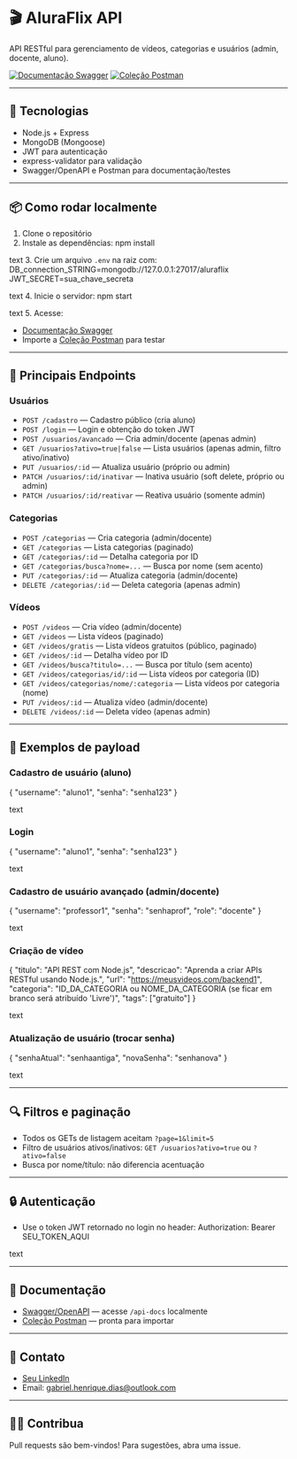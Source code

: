 # 🎬 AluraFlix API

API RESTful para gerenciamento de vídeos, categorias e usuários (admin, docente, aluno).

[![Documentação Swagger](https://img.shields.io/badge/documentação-swagger-blue)](http://localhost:3000/api-docs)
[![Coleção Postman](https://img.shields.io/badge/postman-collection-orange)](#postman)

---

## 🚀 Tecnologias

- Node.js + Express
- MongoDB (Mongoose)
- JWT para autenticação
- express-validator para validação
- Swagger/OpenAPI e Postman para documentação/testes

---

## 📦 Como rodar localmente

1. Clone o repositório
2. Instale as dependências:
   npm install

text 3. Crie um arquivo `.env` na raiz com:
DB_connection_STRING=mongodb://127.0.0.1:27017/aluraflix
JWT_SECRET=sua_chave_secreta

text 4. Inicie o servidor:
npm start

text 5. Acesse:

- [Documentação Swagger](http://localhost:3000/api-docs)
- Importe a [Coleção Postman](#colecao-postman) para testar

---

## 🔑 Principais Endpoints

### Usuários

- `POST /cadastro` — Cadastro público (cria aluno)
- `POST /login` — Login e obtenção do token JWT
- `POST /usuarios/avancado` — Cria admin/docente (apenas admin)
- `GET /usuarios?ativo=true|false` — Lista usuários (apenas admin, filtro ativo/inativo)
- `PUT /usuarios/:id` — Atualiza usuário (próprio ou admin)
- `PATCH /usuarios/:id/inativar` — Inativa usuário (soft delete, próprio ou admin)
- `PATCH /usuarios/:id/reativar` — Reativa usuário (somente admin)

### Categorias

- `POST /categorias` — Cria categoria (admin/docente)
- `GET /categorias` — Lista categorias (paginado)
- `GET /categorias/:id` — Detalha categoria por ID
- `GET /categorias/busca?nome=...` — Busca por nome (sem acento)
- `PUT /categorias/:id` — Atualiza categoria (admin/docente)
- `DELETE /categorias/:id` — Deleta categoria (apenas admin)

### Vídeos

- `POST /videos` — Cria vídeo (admin/docente)
- `GET /videos` — Lista vídeos (paginado)
- `GET /videos/gratis` — Lista vídeos gratuitos (público, paginado)
- `GET /videos/:id` — Detalha vídeo por ID
- `GET /videos/busca?titulo=...` — Busca por título (sem acento)
- `GET /videos/categorias/id/:id` — Lista vídeos por categoria (ID)
- `GET /videos/categorias/nome/:categoria` — Lista vídeos por categoria (nome)
- `PUT /videos/:id` — Atualiza vídeo (admin/docente)
- `DELETE /videos/:id` — Deleta vídeo (apenas admin)

---

## 📝 Exemplos de payload

### Cadastro de usuário (aluno)

{
"username": "aluno1",
"senha": "senha123"
}

text

### Login

{
"username": "aluno1",
"senha": "senha123"
}

text

### Cadastro de usuário avançado (admin/docente)

{
"username": "professor1",
"senha": "senhaprof",
"role": "docente"
}

text

### Criação de vídeo

{
"titulo": "API REST com Node.js",
"descricao": "Aprenda a criar APIs RESTful usando Node.js.",
"url": "https://meusvideos.com/backend1",
"categoria": "ID_DA_CATEGORIA ou NOME_DA_CATEGORIA (se ficar em branco será atribuído 'Livre')",
"tags": ["gratuito"]
}

text

### Atualização de usuário (trocar senha)

{
"senhaAtual": "senhaantiga",
"novaSenha": "senhanova"
}

text

---

## 🔍 Filtros e paginação

- Todos os GETs de listagem aceitam `?page=1&limit=5`
- Filtro de usuários ativos/inativos: `GET /usuarios?ativo=true` ou `?ativo=false`
- Busca por nome/título: não diferencia acentuação

---

## 🔒 Autenticação

- Use o token JWT retornado no login no header:
  Authorization: Bearer SEU_TOKEN_AQUI

text

---

## 📑 Documentação

- [Swagger/OpenAPI](swagger.yaml) — acesse `/api-docs` localmente
- [Coleção Postman](AluraFlix.postman_collection.json) — pronta para importar

---

## 🤝 Contato

- [Seu LinkedIn](https://www.linkedin.com/in/gabriel-henrique-dos-santos-dias-7b5b61346/)
- Email: <gabriel.henrique.dias@outlook.com>

---

## 🧑‍💻 Contribua

Pull requests são bem-vindos! Para sugestões, abra uma issue.


